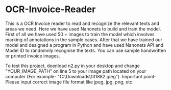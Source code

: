 # OCR-Invoice-Reader
This is a OCR Invoice reader to read and recognize the relevant texts and areas we need. Here we have used Nanonets to build and train the model. 
First of all we have used 50 + images to train the model which involves marking of annotations in the sample cases. 
After that we have trained our model and designed a program in Python and have used Nanonets API and Model ID to randomnly recognise the texts.
You can use sample handwritten or printed invoice images. 

To test this project, doenload n2.py in your desktop and change "YOUR_IMAGE_PATH" on line 5 to your image path located on your computer (For example- "C:\\Downloads\\131882.jpeg").
Important point- Please input correct image file format like jpeg, jpg, png, etc.
